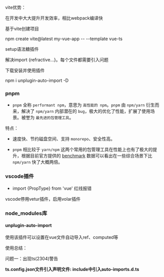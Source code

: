 vite优势：

在开发中大大提升开发效率，相比webpack编译快

基于vite创建项目

npm create vite@latest my-vue-app -- --template vue-ts

setup语法糖插件

解决import {refractive...}。每个文件都需要引入问题

下载安装并使用插件

npm i unplugin-auto-import -D

### pnpm

- `pnpm` 全称 `performant npm`，意思为 `高性能的 npm`。`pnpm` 由 `npm/yarn` 衍生而来，解决了 `npm/yarn` 内部潜在的 `bug`，极大的优化了性能，扩展了使用场景。被誉为 `最先进的包管理工具`。

特点：

- 速度快、节约磁盘空间、支持 `monorepo`、安全性高。

- `pnpm` 相比较于 `yarn/npm` 这两个常用的包管理工具在性能上也有了极大的提升，根据目前官方提供的 [benchmark](https://link.juejin.cn?target=https%3A%2F%2Fso.csdn.net%2Fso%2Fsearch%3Fq%3Dbenchmark%26spm%3D1001.2101.3001.7020) 数据可以看出在一些综合场景下比 `npm/yarn` 快了大概两倍。

### vscode插件

- import {PropType} from 'vue' 红线报错

vscode停用vetur插件，启用volar插件

### node_modules库

#### unplugin-**auto**-**import**

使用该插件可以设置在vue文件自动导入ref、computed等

使用总结：

问题一：出现ts(2304)警告

**ts.config.json文件引入声明文件: include中引入auto-imports.d.ts**





